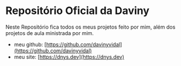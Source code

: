 # Repositório Oficial da Daviny

Neste Repositório fica todos os meus projetos feito por mim, além dos projetos de aula ministrada por mim.

- meu github: [https://github.com/davinyvidal](https://github.com/davinyvidal) 
- meu site: [https://dnys.dev](https://dnys.dev)
